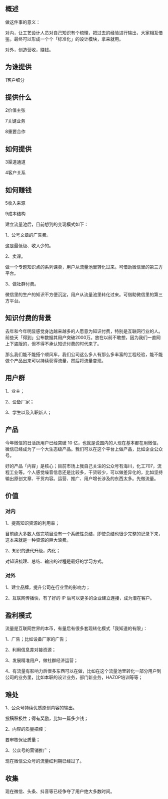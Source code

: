 ## 概述

做这件事的意义：

对内，让工艺设计人员对自己知识有个梳理，把过去的经验进行输出，大家相互借鉴。最终可以形成一个个「标准化」的设计模块，拿来就用。

对外，创造营收，赚钱。

## 为谁提供

1客户细分




## 提供什么

2价值主张

7关键业务

8重要合作

## 如何提供

3渠道通道

4客户关系

## 如何赚钱

5收入来源


9成本结构


建立流量池后，目前想到的变现模式如下：

1、公号文章的广告费。

这是最低级、收入少的。

2、卖课。

做一个专题知识点的系列课卖，用户从流量池里转化过来。可借助微信里的第三方平台。

3、做社群付费。

微信里的生产的知识不方便沉淀，用户从流量池里转化过来。可借助微信里的第三方平台。



## 知识付费的背景

去年和今年明显感觉身边越来越多的人愿意为知识付费，特别是互联网行业的人。前些天「得到」公布数据其用户突破2000万。放在以前不敢想，因为我们一直网上下盗版的，但不得不承认知识付费的时代来了。

那么我们能不能搭个顺风车，我们公司这么多人有那么多丰富的工程经验，能不能做个产品出来可以持续获得流量，然后将流量变现。


## 用户群
1、业主；

2、设备厂家；

3、学生以及入职新人；

## 产品
今年微信的日活跃用户已经突破 10 亿，也就是说国内的人现在基本都在用微信，微信已经成为了一个大生态级产品。我们可以在这个平台上做产品，比如企业公众号。

好的产品「内容」是核心；目前市场上我自己关注的公众号有海川，化工707，流程工业等。个人感觉噪音信息还是比较多，干货较少，可以做差异化的，比如坚持输出原创文章、干货内容。运营、推广、用户增长涉及的东西太多。先做流量。


## 价值
### 对内
1、提高知识资源的利用率；

目前绝大多数人做完项目没有一个系统性总结，即使总结也很少完整的记录下来，这本来就是一种资源的巨大浪费。

2、知识的迭代升级，内化；

对知识梳理、总结、输出的过程是最好的学习方式。

### 对外
1、建立品牌，提升公司在行业里的影响力；

2、互联网传播快，有了好的 IP 后可以更多的企业建立连接，成为潜在客户。

## 盈利模式

流量是互联网世界的本币，有量后有很多套现转化模式「我知道的有限」：

1、广告；比如设备厂家的广告；

2、利用信息差对接资源；

3、发展精准用户，做社群经济运营；

4、有流量有影响力后很多东西可以在做，比如在这个流量池里转化一部分用户到公司的业务里，比如本职的设计业务，部门新业务，HAZOP培训等等；


## 难处
1、公众号持续优质原创内容的输出。

投稿积极性；得有奖励，比如一篇多少钱；

2、内容的质量把控；

要审核保证质量；

3、公众号的营销推广；

现在微信公众号的流量红利期已经过了。


## 收集

现在微信、头条、抖音等已经争夺了用户绝大多数时间。